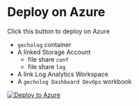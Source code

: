# Deploy on Azure

Click this button to deploy on Azure
- `gecholog` container
- A linked Storage Account
    - file share `conf`
    - file share `log`
- A link Log Analytics Workspace
- A `gecholog Dashboard DevOps` workbook

[![Deploy to Azure](http://azuredeploy.net/deploybutton.png)](https://portal.azure.com/#create/Microsoft.Template/uri/https%3A%2F%2Fraw.githubusercontent.com%2Fdirektoren%2Fgecholog_resources%2Fmain%2Fazure%2Fgecholog-loganalytics%2Fgechologbundle.json)